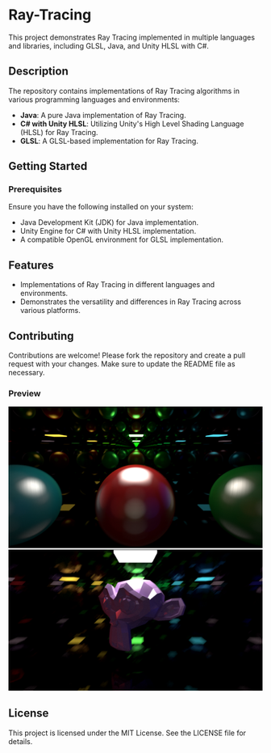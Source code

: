# Ray-Tracing

This project demonstrates Ray Tracing implemented in multiple languages and libraries, including GLSL, Java, and Unity HLSL with C#.

## Description

The repository contains implementations of Ray Tracing algorithms in various programming languages and environments:
- **Java**: A pure Java implementation of Ray Tracing.
- **C# with Unity HLSL**: Utilizing Unity's High Level Shading Language (HLSL) for Ray Tracing.
- **GLSL**: A GLSL-based implementation for Ray Tracing.

## Getting Started

### Prerequisites

Ensure you have the following installed on your system:
- Java Development Kit (JDK) for Java implementation.
- Unity Engine for C# with Unity HLSL implementation.
- A compatible OpenGL environment for GLSL implementation.

## Features

- Implementations of Ray Tracing in different languages and environments.
- Demonstrates the versatility and differences in Ray Tracing across various platforms.

## Contributing

Contributions are welcome! Please fork the repository and create a pull request with your changes. Make sure to update the README file as necessary.

### Preview

![Preview 1](Unity/Assets/Preview-1.png)
![Preview 2](Unity/Assets/Preview-2.png)

## License

This project is licensed under the MIT License. See the LICENSE file for details.
